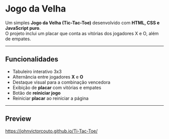 # Jogo da Velha

Um simples **Jogo da Velha (Tic-Tac-Toe)** desenvolvido com **HTML, CSS e JavaScript puro**.  
O projeto inclui um placar que conta as vitórias dos jogadores X e O, além de empates.

---

## Funcionalidades
- Tabuleiro interativo 3x3
- Alternância entre jogadores **X** e **O**
- Destaque visual para a combinação vencedora
- Exibição de **placar** com vitórias e empates
- Botão de **reiniciar jogo**
- Reiniciar **placar** ao reiniciar a página

---

## Preview
https://johnvictorcouto.github.io/Ti-Tac-Toe/
